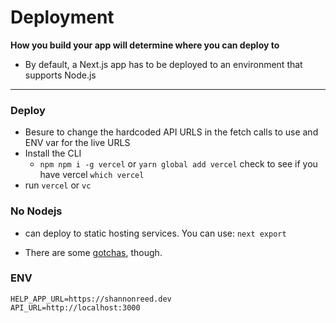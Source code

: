 # Deployment
**How you build your app will determine where you can deploy to**
- By default, a Next.js app has to be deployed to an environment that supports Node.js
____
### Deploy
- Besure to change the hardcoded API URLS in the fetch calls to use and ENV var for the live URLS
- Install the CLI 
    - `npm npm i -g vercel` or `yarn global add vercel`
    check to see if you have vercel `which vercel`
- run `vercel` or `vc`

### No Nodejs
- can deploy to static hosting services. You can use: `next export`

- There are some [gotchas](https://nextjs.org/docs/advanced-features/static-html-export), though.

### ENV
```
HELP_APP_URL=https://shannonreed.dev
API_URL=http://localhost:3000
```